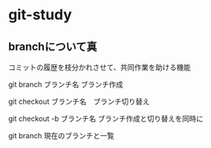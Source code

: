 # git-study
## branchについて真
コミットの履歴を枝分かれさせて、共同作業を助ける機能

git branch ブランチ名 ブランチ作成

git checkout ブランチ名　ブランチ切り替え

git checkout -b ブランチ名 ブランチ作成と切り替えを同時に

git branch 現在のブランチと一覧